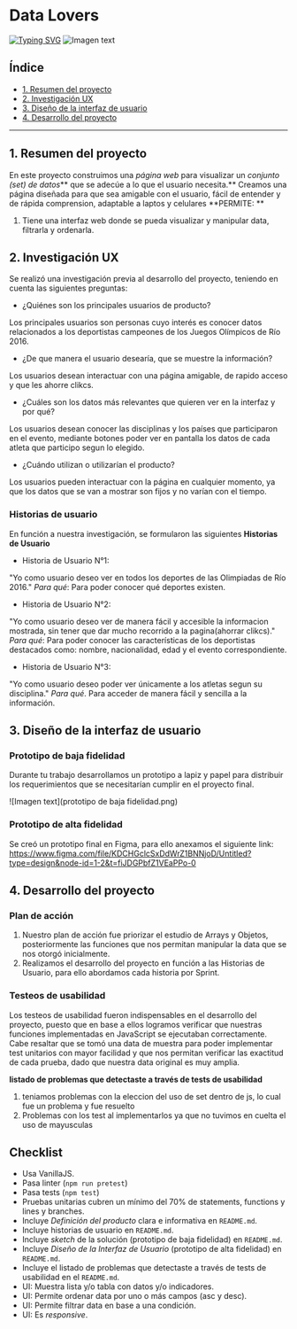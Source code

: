 # Data Lovers

[![Typing SVG](https://readme-typing-svg.demolab.com?font=Fira+Code&weight=900&size=39&pause=1000&color=07D51D&background=FFF6F700&width=435&lines=Olympic+Games+Rio+2016;Por+Ana++Vargas;+y+Cynthia+Re%C3%A1tegui)](https://git.io/typing-svg)
![Imagen text](https://cadenaser00.epimg.net/emisora/imagenes/2016/08/08/radio_san_sebastian/1470651198_373661_1470651626_noticia_normal.jpg)

## Índice

- [1. Resumen del proyecto](#1-resumen-del-proyecto)
- [2. Investigación UX](#2-investigacion-ux)
- [3. Diseño de la interfaz de usuario](#3-diseño-de-la-interfaz-de-usuario-ui)
- [4. Desarrollo del proyecto](#4-desarrollo-del-proyecto)

---

## 1. Resumen del proyecto

En este proyecto construimos una _página web_ para visualizar un
_conjunto (set) de datos_** que se adecúe a lo que el usuario
necesita.**
Creamos una página diseñada para que sea amigable con el usuario, fácil de entender y de rápida comprension, adaptable a laptos y celulares
**PERMITE: **

1.  Tiene una interfaz web donde se pueda visualizar
    y manipular data, filtrarla y ordenarla.

## 2. Investigación UX

Se realizó una investigación previa al desarrollo del proyecto, teniendo en cuenta las siguientes preguntas:

- ¿Quiénes son los principales usuarios de producto?

Los principales usuarios son personas cuyo interés es conocer datos relacionados a los deportistas campeones de los Juegos Olímpicos de Río 2016.

- ¿De que manera el usuario desearía, que se muestre la información?

Los usuarios desean interactuar con una página amigable, de rapido acceso y que les ahorre clikcs.

- ¿Cuáles son los datos más relevantes que quieren ver en la interfaz y por qué?

Los usuarios desean conocer las disciplinas y los países que participaron en el evento, mediante botones poder ver en pantalla los datos de cada atleta que participo segun lo elegido.

- ¿Cuándo utilizan o utilizarían el producto?

Los usuarios pueden interactuar con la página en cualquier momento, ya que los datos que se van a mostrar son fijos y no varían con el tiempo.

### Historias de usuario

En función a nuestra investigación, se formularon las siguientes **Historias de Usuario**

- Historia de Usuario N°1:

"Yo como usuario deseo ver en todos los deportes de las Olimpiadas de Río 2016."
_Para qué_: Para poder conocer qué deportes existen.

- Historia de Usuario N°2:

"Yo como usuario deseo ver de manera fácil y accesible la informacion mostrada, sin tener que dar mucho recorrido a la pagina(ahorrar clikcs)."
_Para qué_: Para poder conocer las características de los deportistas destacados como: nombre, nacionalidad, edad y el evento correspondiente.

- Historia de Usuario N°3:

"Yo como usuario deseo poder ver únicamente a los atletas segun su disciplina."
_Para qué_. Para acceder de manera fácil y sencilla a la información.

## 3. Diseño de la interfaz de usuario

### Prototipo de baja fidelidad

Durante tu trabajo desarrollamos un prototipo a lapiz y papel para distribuir los requerimientos que se necesitarían cumplir en el proyecto final.

![Imagen text](prototipo de baja fidelidad.png)

### Prototipo de alta fidelidad

Se creó un prototipo final en Figma, para ello anexamos el siguiente link: https://www.figma.com/file/KDCHGclcSxDdWrZ1BNNjoD/Untitled?type=design&node-id=1-2&t=fiJDGPbfZ1VEaPPo-0

## 4. Desarrollo del proyecto

### Plan de acción

1. Nuestro plan de acción fue priorizar el estudio de Arrays y Objetos, posteriormente las funciones que nos permitan manipular la data que se nos otorgó inicialmente.
2. Realizamos el desarrollo del proyecto en función a las Historias de Usuario, para ello abordamos cada historia por Sprint.

### Testeos de usabilidad

Los testeos de usabilidad fueron indispensables en el desarrollo del proyecto, puesto que en base a ellos logramos verificar que nuestras funciones implementadas en JavaScript se ejecutaban correctamente. Cabe resaltar que se tomó una data de muestra para poder implementar test unitarios con mayor facilidad y que nos permitan verificar las exactitud de cada prueba, dado que nuestra data original es muy amplia.

**listado de problemas que detectaste a través de tests de
usabilidad**

1.  teniamos problemas con la eleccion del uso de set dentro de js, lo cual fue un problema y fue resuelto
2.  Problemas con los test al implementarlos ya que no tuvimos en cuelta el uso de mayusculas

## Checklist

- Usa VanillaJS.
- Pasa linter (`npm run pretest`)
- Pasa tests (`npm test`)
- Pruebas unitarias cubren un mínimo del 70% de statements, functions y
  lines y branches.
- Incluye _Definición del producto_ clara e informativa en `README.md`.
- Incluye historias de usuario en `README.md`.
- Incluye _sketch_ de la solución (prototipo de baja fidelidad) en
  `README.md`.
- Incluye _Diseño de la Interfaz de Usuario_ (prototipo de alta fidelidad)
  en `README.md`.
- Incluye el listado de problemas que detectaste a través de tests de
  usabilidad en el `README.md`.
- UI: Muestra lista y/o tabla con datos y/o indicadores.
- UI: Permite ordenar data por uno o más campos (asc y desc).
- UI: Permite filtrar data en base a una condición.
- UI: Es _responsive_.
